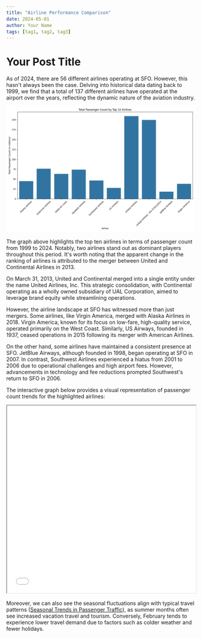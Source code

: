 ```yaml
---
title: "Airline Performance Comparison"
date: 2024-05-01
author: Your Name
tags: [tag1, tag2, tag3]
---
```


# Your Post Title

As of 2024, there are 56 different airlines operating at SFO. However, this hasn't always been the case. Delving into historical data dating back to 1999, we find that a total of 137 different airlines have operated at the airport over the years, reflecting the dynamic nature of the aviation industry.


![Alt text](images/airline_passenger_counts.png)

The graph above highlights the top ten airlines in terms of passenger count from 1999 to 2024. Notably, two airlines stand out as dominant players throughout this period. It's worth noting that the apparent change in the ranking of airlines is attributed to the merger between United and Continental Airlines in 2013.

On March 31, 2013, United and Continental merged into a single entity under the name United Airlines, Inc. This strategic consolidation, with Continental operating as a wholly owned subsidiary of UAL Corporation, aimed to leverage brand equity while streamlining operations.

However, the airline landscape at SFO has witnessed more than just mergers. Some airlines, like Virgin America, merged with Alaska Airlines in 2018. Virgin America, known for its focus on low-fare, high-quality service, operated primarily on the West Coast. Similarly, US Airways, founded in 1937, ceased operations in 2015 following its merger with American Airlines.

On the other hand, some airlines have maintained a consistent presence at SFO. JetBlue Airways, although founded in 1998, began operating at SFO in 2007. In contrast, Southwest Airlines experienced a hiatus from 2001 to 2006 due to operational challenges and high airport fees. However, advancements in technology and fee reductions prompted Southwest's return to SFO in 2006.

The interactive graph below provides a visual representation of passenger count trends for the highlighted airlines:

<iframe src="images/airline_passenger_counts.html" width="100%" height="500px"></iframe>

Moreover, we can also see the seasonal fluctuations align with typical travel patterns ([Seasonal Trends in Passenger Traffic](seasons.md)), as summer months often see increased vacation travel and tourism. Conversely, February tends to experience lower travel demand due to factors such as colder weather and fewer holidays.